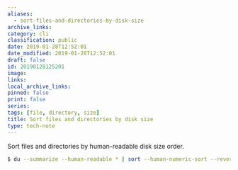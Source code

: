 ```yaml
---
aliases:
  - sort-files-and-directories-by-disk-size
archive_links: 
category: cli
classification: public
date: 2019-01-28T12:52:01
date_modified: 2019-01-28T12:52:01
draft: false
id: 20190128125201
image: 
links: 
local_archive_links: 
pinned: false
print: false
series: 
tags: [file, directory, size]
title: Sort files and directories by disk size
type: tech-note
---
```


Sort files and directories by human-readable disk size order.

```sh
$ du --summarize --human-readable * | sort --human-numeric-sort --reverse
```
